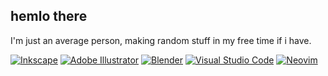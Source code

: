 ## hemlo there

I'm just an average person, making random stuff in my free time if i have.

<a href="https://inkscape.org/"><img src="https://img.shields.io/badge/Inkscape-000000?style=for-the-badge&logo=Inkscape&logoColor=white" alt="Inkscape"></a>
<a href="https://en.m.wikipedia.org/wiki/Adobe_Illustrator"><img src="https://img.shields.io/badge/Adobe%20Illustrator-FF9A00?style=for-the-badge&logo=adobe%20illustrator&logoColor=white" alt="Adobe Illustrator"></a>
<a href=https://www.blender.org/><img src="https://img.shields.io/badge/blender-%23F5792A.svg?style=for-the-badge&logo=blender&logoColor=white" alt="Blender"></a>
<a href=https://code.visualstudio.com/><img src="https://img.shields.io/badge/Visual_Studio_Code-0078D4?style=for-the-badge&logo=visual%20studio%20code&logoColor=white" alt="Visual Studio Code"></a>
<a href=https://neovim.io/><img src="https://img.shields.io/badge/NeoVim-%2357A143.svg?&style=for-the-badge&logo=neovim&logoColor=white" alt="Neovim"></a>
